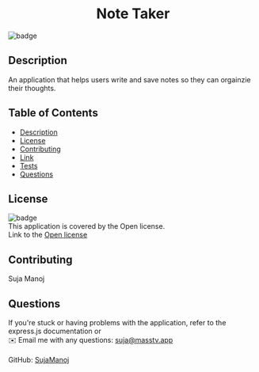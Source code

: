 <h1 align="center">Note Taker</h1>
  
![badge](https://img.shields.io/badge/license-Open-brightgreen)<br />

## Description

An application that helps users write and save notes so they can orgainzie their thoughts.

## Table of Contents

- [Description](#description)
- [License](#license)
- [Contributing](#contributing)
- [Link](#link)
- [Tests](#tests)
- [Questions](#questions)

## License

![badge](https://img.shields.io/badge/license-Open-brightgreen)
<br />
This application is covered by the Open license.
<br />
Link to the <a href='https://www.google.com/search?q=Open+license'>Open license</a>

## Contributing

Suja Manoj

## Questions

If you're stuck or having problems with the application, refer to the express.js documentation or<br />
✉️ Email me with any questions: suja@masstv.app<br /><br />
GitHub: [SujaManoj](https://github.com/sujamanoj)<br />
<br />

